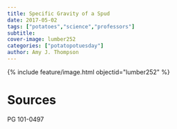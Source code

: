 ```yaml
---
title: Specific Gravity of a Spud
date: 2017-05-02
tags: ["potatoes","science","professors"]
subtitle: 
cover-image: lumber252
categories: ["potatopotuesday"]
author: Amy J. Thompson
---
```


{% include feature/image.html objectid="lumber252" %}

# Sources

PG 101-0497

